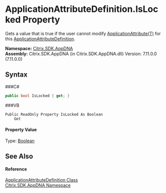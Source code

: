 # ApplicationAttributeDefinition.IsLocked Property 
 

Gets a value that is true if the user cannot modify <a href="T_Citrix_SDK_AppDNA_ApplicationAttribute_1">ApplicationAttribute(T)</a> for this <a href="T_Citrix_SDK_AppDNA_ApplicationAttributeDefinition">ApplicationAttributeDefinition</a>.

**Namespace:**&nbsp;<a href="N_Citrix_SDK_AppDNA">Citrix.SDK.AppDNA</a><br />**Assembly:**&nbsp;Citrix.SDK.AppDNA (in Citrix.SDK.AppDNA.dll) Version: 7.11.0.0 (7.11.0.0)

## Syntax

###C#
```csharp
public bool IsLocked { get; }
```

###VB
```vbnet
Public ReadOnly Property IsLocked As Boolean
	Get
```


#### Property Value
Type: <a href="http://msdn2.microsoft.com/en-us/library/a28wyd50" target="_blank">Boolean</a>

## See Also


#### Reference
<a href="T_Citrix_SDK_AppDNA_ApplicationAttributeDefinition">ApplicationAttributeDefinition Class</a><br /><a href="N_Citrix_SDK_AppDNA">Citrix.SDK.AppDNA Namespace</a><br />